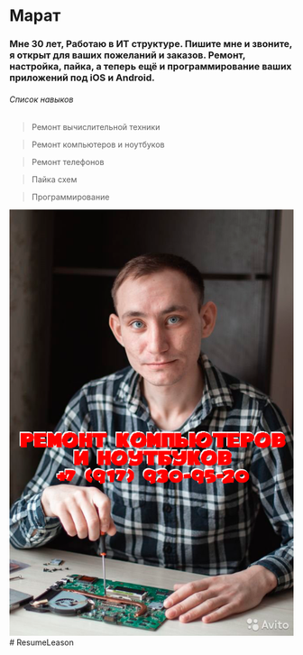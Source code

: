#  Марат

### Мне 30 лет, Работаю в ИТ структуре. Пишите мне и звоните, я открыт для ваших пожеланий и заказов. Ремонт, настройка, пайка, а теперь ещё и программирование ваших приложений под iOS и Android.

###### Список навыков
>Ремонт вычислительной техники

>Ремонт компьютеров и ноутбуков

>Ремонт телефонов

>Пайка схем

>Программирование






![myPhoto](https://raw.githubusercontent.com/GitHubMaratto/ResumeLeason/main/img/%D0%A4%D0%BE%D1%82%D0%BE%20%D1%81%20%D0%BD%D0%B0%D0%B4%D0%BF%D0%B8%D1%81%D1%8C%D1%8E%20%D1%80%D0%B5%D0%BC%D0%BE%D0%BD%D1%82%20%D0%BA%D0%BE%D0%BC%D0%BF%D1%8C%D1%8E%D1%82%D0%B5%D1%80%D0%BE%D0%B2%20%D0%B8%20%D0%BD%D0%BE%D1%83%D1%82%D0%B1%D1%83%D0%BA%D0%BE%D0%B2%20%2B7%20(917)%20930-95-20.png) # ResumeLeason